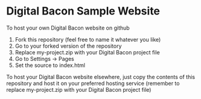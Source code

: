 # Digital Bacon Sample Website
To host your own Digital Bacon website on github
1. Fork this repository (feel free to name it whatever you like)
2. Go to your forked version of the repository
3. Replace my-project.zip with your Digital Bacon project file
4. Go to Settings -> Pages
5. Set the source to index.html

To host your Digital Bacon website elsewhere, just copy the contents of this repository and host it on your preferred hosting service (remember to replace my-project.zip with your Digital Bacon project file)

